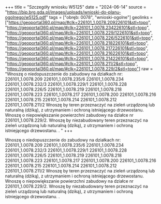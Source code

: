 +++
title = "Szczegóły wniosku W5125"
date = "2024-06-14"
source = "https://bip.brg.gda.pl/images/uploads/wnioski-do-planu-ogolnego/w5125.pdf"
tags = ["obręb: 0078", "wnioski-ogolne"]
geolinks = ["https://geoportal360.pl/map/#clk=226101_1.0078.209226101&stl=topo", "https://geoportal360.pl/map/#clk=226101_1.0078.234226101&stl=topo", "https://geoportal360.pl/map/#clk=226101_1.0078.229/1226101&stl=topo", "https://geoportal360.pl/map/#clk=226101_1.0078.226/5226101&stl=topo", "https://geoportal360.pl/map/#clk=226101_1.0078.218226101&stl=topo", "https://geoportal360.pl/map/#clk=226101_1.0078.217226101&stl=topo", "https://geoportal360.pl/map/#clk=226101_1.0078.216226101&stl=topo", "https://geoportal360.pl/map/#clk=226101_1.0078.214226101&stl=topo", "https://geoportal360.pl/map/#clk=226101_1.0078.211/2&stl=topo", "https://geoportal360.pl/map/#clk=226101_1.0078.229/2&stl=topo"]
raw = "Wnoszę o niedopuszczenie do zabudowy na działkach nr: 226101_1.0078.209 226101_1.0078.235/6 226101_1.0078.234 226101_1.0078.232/3 226101_1.0078.229/1 226101_1.0078.228 226101_1.0078.226/5 226101_1.0078.219 226101_1.0078.218 226101_1.0078.223 226101_1.0078.217 226101_1.0078.200 226101_1.0078.216 226101_1.0078.215 226101_1.0078.214 226101_1.0078.212 226101_1.0078.211/2 Wnoszę by teren przeznaczyć na zieleń urządzoną lub naturalną (dżiką), z utrzymaniem i ochroną istniejącego drzewostanu. Wnoszę o niepowiększanie powierzchni zabudowy na działce nr 226101_1.0078.229/2. Wnoszę by niezabudowany teren przeznaczyć na zieleń urządzoną lub naturalną (dziką), z utrzymaniem i ochroną istniejącego drzewostanu. . "
+++

Wnoszę o niedopuszczenie do zabudowy na działkach nr: 226101_1.0078.209
226101_1.0078.235/6 226101_1.0078.234 226101_1.0078.232/3 226101_1.0078.229/1
226101_1.0078.228 226101_1.0078.226/5 226101_1.0078.219 226101_1.0078.218
226101_1.0078.223 226101_1.0078.217 226101_1.0078.200 226101_1.0078.216
226101_1.0078.215 226101_1.0078.214 226101_1.0078.212 226101_1.0078.211/2 Wnoszę by
teren przeznaczyć na zieleń urządzoną lub naturalną (dżiką), z utrzymaniem i ochroną
istniejącego drzewostanu. Wnoszę o niepowiększanie powierzchni zabudowy na działce nr
226101_1.0078.229/2. Wnoszę by niezabudowany teren przeznaczyć na zieleń urządzoną lub
naturalną (dziką), z utrzymaniem i ochroną istniejącego drzewostanu. .



